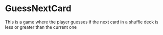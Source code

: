 # GuessNextCard
This is a game where the player guesses if the next card in a shuffle deck is less or greater than the current one

